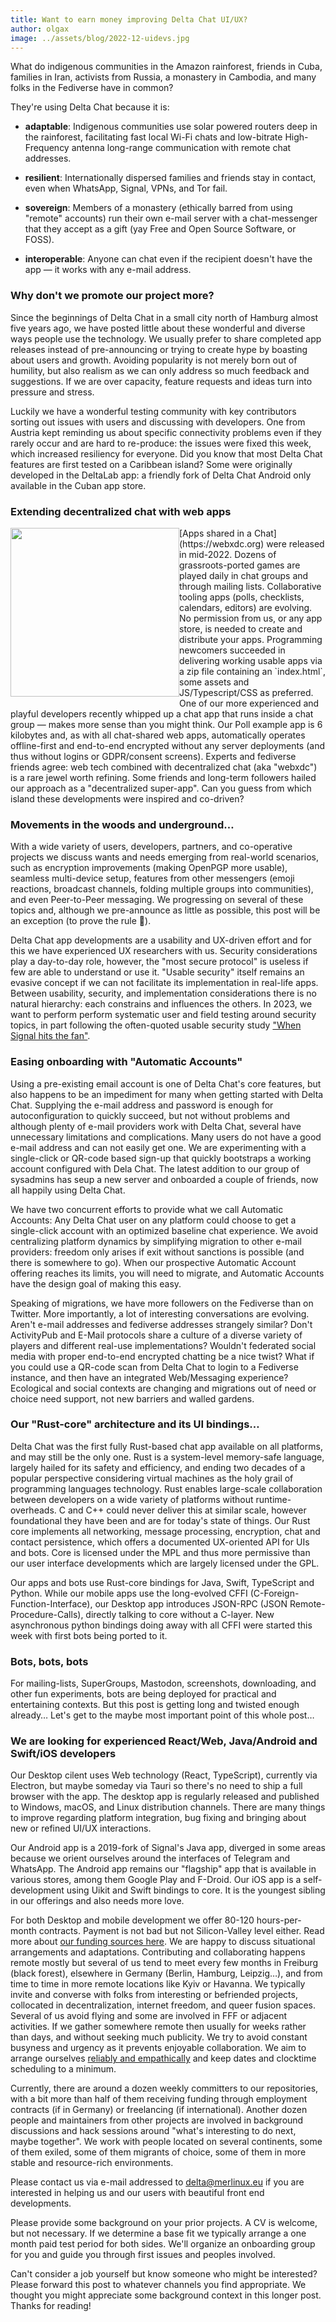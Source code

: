 ```yaml
---
title: Want to earn money improving Delta Chat UI/UX?
author: olgax
image: ../assets/blog/2022-12-uidevs.jpg
---
```


What do indigenous communities in the Amazon rainforest, friends in Cuba, families in Iran, activists from Russia, a monastery in Cambodia, and many folks in the Fediverse have in common?

They're using Delta Chat because it is:

- **adaptable**: Indigenous communities use solar powered routers deep in the rainforest,
  facilitating fast local Wi-Fi chats and
  low-bitrate High-Frequency antenna long-range communication with remote chat addresses.

- **resilient**: Internationally dispersed families and friends stay in contact,
  even when WhatsApp, Signal, VPNs, and Tor fail.

- **sovereign**: Members of a monastery (ethically barred from using "remote" accounts)
  run their own e-mail server with a chat-messenger that they accept as a gift (yay Free and Open Source Software, or FOSS).

- **interoperable**: Anyone can chat even if the recipient doesn't have the app —
  it works with any e-mail address.

### Why don't we promote our project more?

Since the beginnings of Delta Chat in a small city north of Hamburg almost five years ago,
we have posted little about these wonderful and diverse ways people use the technology.
We usually prefer to share completed app releases instead of pre-announcing or
trying to create hype by boasting about users and growth.
Avoiding popularity is not merely born out of humility, but also realism as
we can only address so much feedback and suggestions.
If we are over capacity, feature requests and ideas turn into pressure and stress.

Luckily we have a wonderful testing community with key contributors
sorting out issues with users and discussing with developers.
One from Austria kept reminding us about specific connectivity problems
even if they rarely occur and are hard to re-produce:
the issues were fixed this week, which increased resiliency for everyone.
Did you know that most Delta Chat features are first tested on a Caribbean island?
Some were originally developed in the DeltaLab app:
a friendly fork of Delta Chat Android only available in the Cuban app store.

### Extending decentralized chat with web apps

<img src="../assets/blog/2022-webxdc-poll.jpg" width="270" style="float:left; margin-bottom:1em;" />
[Apps shared in a Chat](https://webxdc.org) were released in mid-2022.
Dozens of grassroots-ported games are played daily in chat groups and through mailing lists.
Collaborative tooling apps (polls, checklists, calendars, editors) are evolving.
No permission from us, or any app store, is needed to create and distribute your apps.
Programming newcomers succeeded in delivering working usable apps via a zip file
containing an `index.html`, some assets and JS/Typescript/CSS as preferred.
One of our more experienced and playful developers recently whipped up a chat app
that runs inside a chat group — makes more sense than you might think.
Our Poll example app is 6 kilobytes and, as with all chat-shared web apps,
automatically operates offline-first and end-to-end encrypted
without any server deployments (and thus without logins or GDPR/consent screens).
Experts and fediverse friends agree:
web tech combined with decentralized chat (aka "webxdc") is a rare jewel worth refining.
Some friends and long-term followers hailed our approach as a "decentralized super-app".
Can you guess from which island these developments were inspired and co-driven?

### Movements in the woods and underground…

With a wide variety of users, developers, partners, and co-operative projects
we discuss wants and needs emerging from real-world scenarios, such as
encryption improvements (making OpenPGP more usable), seamless multi-device setup,
features from other messengers (emoji reactions, broadcast channels, folding multiple
groups into communities), and even Peer-to-Peer messaging.
We progressing on several of these topics and, although we pre-announce as little as possible, this post will be an exception (to prove the rule 🙂).

Delta Chat app developments are a usability and UX-driven effort and
for this we have experienced UX researchers with us.
Security considerations play a day-to-day role, however, the "most secure protocol"
is useless if few are able to understand or use it.
"Usable security" itself remains an evasive concept
if we can not facilitate its implementation in real-life apps.
Between usability, security, and implementation considerations
there is no natural hierarchy: each constrains and influences the others.
In 2023, we want to perform perform systematic user and field testing around security topics,
in part following the often-quoted usable security study ["When Signal hits the fan"](https://dx.doi.org/10.14722/eurousec.2016.23012).

### Easing onboarding with "Automatic Accounts"

Using a pre-existing email account is one of Delta Chat's core features, but also
happens to be an impediment for many when getting started with Delta Chat.
Supplying the e-mail address and password is enough for autoconfiguration to
quickly succeed, but not without problems and although plenty of e-mail providers work
with Delta Chat, several have unnecessary limitations and complications.
Many users do not have a good e-mail address and can not easily get one.
We are experimenting with a single-click or QR-code based sign-up that
quickly bootstraps a working account configured with Dela Chat.
The latest addition to our group of sysadmins has seup a new server and
onboarded a couple of friends, now all happily using Delta Chat.

We have two concurrent efforts to provide what we call Automatic Accounts:
Any Delta Chat user on any platform could choose to get a single-click account
with an optimized baseline chat experience.
We avoid centralizing platform dynamics by simplifying migration to other e-mail providers:
freedom only arises if exit without sanctions is possible (and there is somewhere to go).
When our prospective Automatic Account offering reaches its limits,
you will need to migrate, and Automatic Accounts have the design goal of making this easy.

Speaking of migrations, we have more followers on the Fediverse than on Twitter.
More importantly, a lot of interesting conversations are evolving.
Aren't e-mail addresses and fediverse addresses strangely similar?
Don't ActivityPub and E-Mail protocols share a culture
of a diverse variety of players and different real-use implementations?
Wouldn't federated social media with proper end-to-end encrypted chatting be a nice twist?
What if you could use a QR-code scan from Delta Chat to login to a Fediverse instance,
and then have an integrated Web/Messaging experience?
Ecological and social contexts are changing and migrations out of need or choice need support,
not new barriers and walled gardens.

### Our "Rust-core" architecture and its UI bindings…

Delta Chat was the first fully Rust-based chat app available
on all platforms, and may still be the only one.
Rust is a system-level memory-safe language,
largely hailed for its safety and efficiency,
and ending two decades of a popular perspective considering
virtual machines as the holy grail of programming languages technology.
Rust enables large-scale collaboration between developers
on a wide variety of platforms without runtime-overheads.
C and C++ could never deliver this at similar scale,
however foundational they have been and are for today's state of things.
Our Rust core implements all networking, message processing, encryption,
chat and contact persistence, which offers a documented UX-oriented API for UIs and bots.
Core is licensed under the MPL and thus more permissive
than our user interface developments which are largely licensed under the GPL.

Our apps and bots use Rust-core bindings for Java, Swift, TypeScript and Python.
While our mobile apps use the long-evolved CFFI (C-Foreign-Function-Interface),
our Desktop app introduces JSON-RPC (JSON Remote-Procedure-Calls),
directly talking to core without a C-layer.
New asynchronous python bindings doing away with all CFFI were started this week
with first bots being ported to it.

### Bots, bots, bots

For mailing-lists, SuperGroups, Mastodon, screenshots, downloading, and other fun experiments,
bots are being deployed for practical and entertaining contexts.
But this post is getting long and twisted enough already…
Let's get to the maybe most important point of this whole post…

### We are looking for experienced React/Web, Java/Android and Swift/iOS developers

Our Desktop cilent uses Web technology (React, TypeScript), currently via
Electron, but maybe someday via Tauri so there's no need to ship a full browser with the app.
The desktop app is regularly released and published
to Windows, macOS, and Linux distribution channels.
There are many things to improve regarding platform integration,
bug fixing and bringing about new or refined UI/UX interactions.

Our Android app is a 2019-fork of Signal's Java app,
diverged in some areas because we orient ourselves
around the interfaces of Telegram and WhatsApp.
The Android app remains our "flagship" app that is available in various stores,
among them Google Play and F-Droid.
Our iOS app is a self-development using Uikit and Swift bindings to core.
It is the youngest sibling in our offerings and also needs more love.

For both Desktop and mobile development we offer 80-120 hours-per-month contracts.
Payment is not bad but not Silicon-Valley level either.
Read more about [our funding sources here](https://delta.chat/en/help#how-are-delta-chat-developments-funded).
We are happy to discuss situational arrangements and adaptations.
Contributing and collaborating happens remote mostly
but several of us tend to meet every few months
in Freiburg (black forest), elsewhere in Germany (Berlin, Hamburg, Leipzig…),
and from time to time in more remote locations like Kyiv or Havanna.
We typically invite and converse with folks from interesting or befriended projects,
collocated in decentralization, internet freedom, and queer fusion spaces.
Several of us avoid flying and some are involved in FFF or adjacent activities.
If we gather somewhere remote then usually for weeks rather than days,
and without seeking much publicity.
We try to avoid constant busyness and urgency as it prevents enjoyable collaboration.
We aim to arrange ourselves [reliably and empathically](community-standards)
and keep dates and clocktime scheduling to a minimum.

Currently, there are around a dozen weekly committers to our repositories,
with a bit more than half of them receiving funding
through employment contracts (if in Germany) or freelancing (if international).
Another dozen people and maintainers from other projects
are involved in background discussions and hack sessions around "what's interesting to do next, maybe together".
We work with people located on several continents, some of them exiled,
some of them migrants of choice, some of them in more stable and resource-rich environments.

Please contact us via e-mail addressed to delta@merlinux.eu
if you are interested in helping us and our users with beautiful front end developments.

Please provide some background on your prior projects.
A CV is welcome, but not necessary.
If we determine a base fit we typically arrange a one month paid test period for both sides.
We'll organize an onboarding group for you and guide you through first issues and peoples involved.

Can't consider a job yourself but know someone who might be interested?
Please forward this post to whatever channels you find appropriate.
We thought you might appreciate some background context in this longer post.
Thanks for reading!
